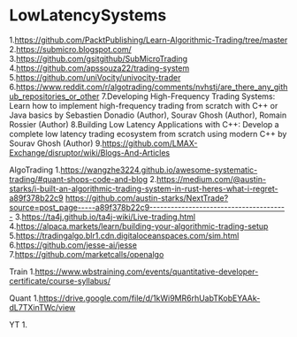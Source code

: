 # LowLatencySystems
1.https://github.com/PacktPublishing/Learn-Algorithmic-Trading/tree/master
2.https://submicro.blogspot.com/
3.https://github.com/gsitgithub/SubMicroTrading
4.https://github.com/apssouza22/trading-system
5.https://github.com/uniVocity/univocity-trader
6.https://www.reddit.com/r/algotrading/comments/nvhstj/are_there_any_github_repositories_or_other
7.Developing High-Frequency Trading Systems: Learn how to implement high-frequency trading from scratch with C++ or Java basics
by Sebastien Donadio (Author), Sourav Ghosh (Author), Romain Rossier (Author)
8.Building Low Latency Applications with C++: Develop a complete low latency trading ecosystem from scratch using modern C++
by Sourav Ghosh (Author)
9.https://github.com/LMAX-Exchange/disruptor/wiki/Blogs-And-Articles




AlgoTrading
1.https://wangzhe3224.github.io/awesome-systematic-trading/#quant-shops-code-and-blog
2.https://medium.com/@austin-starks/i-built-an-algorithmic-trading-system-in-rust-heres-what-i-regret-a89f378b22c9
https://github.com/austin-starks/NextTrade?source=post_page-----a89f378b22c9---------------------------------------
3.https://ta4j.github.io/ta4j-wiki/Live-trading.html
4.https://alpaca.markets/learn/building-your-algorithmic-trading-setup
5.https://tradingalgo.blr1.cdn.digitaloceanspaces.com/sim.html
6.https://github.com/jesse-ai/jesse
7.https://github.com/marketcalls/openalgo

Train
1.https://www.wbstraining.com/events/quantitative-developer-certificate/course-syllabus/

Quant
1.https://drive.google.com/file/d/1kWi9MR6rhUabTKobEYAAk-dL7TXinTWc/view

YT
1.
